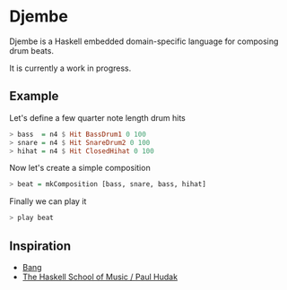 # Djembe

Djembe is a Haskell embedded domain-specific language for composing drum beats.

It is currently a work in progress.

## Example

Let's define a few quarter note length drum hits
```haskell
> bass  = n4 $ Hit BassDrum1 0 100
> snare = n4 $ Hit SnareDrum2 0 100
> hihat = n4 $ Hit ClosedHihat 0 100
```

Now let's create a simple composition
```haskell
> beat = mkComposition [bass, snare, bass, hihat]
```

Finally we can play it
```haskell
> play beat
```

## Inspiration
- [Bang](https://github.com/5outh/Bang)
- [The Haskell School of Music / Paul Hudak](http://haskell.cs.yale.edu/?post_type=publication&p=112)
